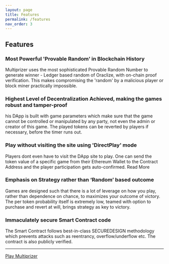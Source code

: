 ```yaml
---
layout: page
title: Features
permalink: /features
nav_order: 3
---
```


## Features
### Most Powerful 'Provable Random' in Blockchain History
Multiprizer uses the most sophisticated Provable Random Number to generate winner - Ledger based random of Oraclize, with on-chain proof verification. This makes compromising the 'random' by a malicious player or block miner practically impossible.

### Highest Level of Decentralization Achieved, making the games robust and tamper-proof
his DApp is built with game parameters which make sure that the game cannot be controlled or manipulated by any party, not even the admin or creator of this game. The played tokens can be reverted by players if necessary, before the timer runs out.

### Play without visiting the site using 'DirectPlay' mode
Players dont even have to visit the DApp site to play. One can send the token value of a specific game from their Ethereum Wallet to the Contract Address and the player participation gets auto-confirmed. Read More

### Emphasis on Strategy rather than ‘Random’ based outcome
Games are designed such that there is a lot of leverage on how you play, rather than dependence  on chance, to maximizes your outcome of victory. The per token probability itself is extremely low, teamed with option to purchase and revert at will, brings strategy as key to victory. 

### Immaculately secure Smart Contract code
The Smart Contract follows best-in-class SECUREDESIGN methodology which prevents attacks such as reentrancy, overflow/underflow etc. The contract is also publicly verified.

---
[Play Multiprizer](https://ropsten.multiprizer.io)


